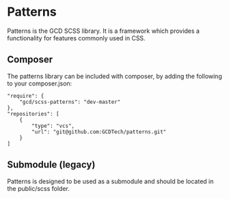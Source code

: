 # Patterns

Patterns is the GCD SCSS library. It is a framework which provides a functionality for features commonly used in CSS.

## Composer
The patterns library can be included with composer, by adding the following to your composer.json:

    "require": {
        "gcd/scss-patterns": "dev-master"
    },
    "repositories": [
        {
            "type": "vcs",
            "url": "git@github.com:GCDTech/patterns.git"
        }
    ]

## Submodule (legacy)

Patterns is designed to be used as a submodule and should be located in the public/scss folder.
